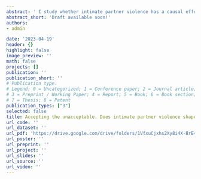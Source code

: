 ```yaml
---
abstract: ' I study whether intimate partner violence has a causal effect on victims’ tolerance towards it in a context where divorce is very costly. First, I show theoretically that tolerance of violence can serve as a coping mechanism for victims of violence, particularly under prolonged exposure to abuse. I empirically test this hypothesis in the context of India. To do so, I leverage variation in the minimum legal drinking age within and across Indian states, employing a regression discontinuity design and an event study approach. The findings show that when husbands attain the legal drinking age, there is a 4-5 percentage points increase in the likelihood that their wives experienced intimate partner violence (IPV) during the past year. In the short-run, this does not lead to a change in wives’ attitudes towards IPV. To study the effect of prolonged exposure to IPV on attitudes, I compare couples living in states with legal drinking ages of 21 and 25. I find that earlier legal drinking increases the exposure to violence by up to 6 months, which in turn increases wives’ tolerance towards violence by up to 0.3 standard deviations. These findings suggest that the longer the exposure to violence, the more the victims may normalise and justify violence inflicted on them as a coping mechanism.'
abstract_short: 'Draft available soon!'
authors:
- admin

date: '2023-04-19'
header: {}
highlight: false
image_preview: ''
math: false
projects: []
publication: ''
publication_short: ''
# Publication type.
# Legend: 0 = Uncategorized; 1 = Conference paper; 2 = Journal article;
# 3 = Preprint / Working Paper; 4 = Report; 5 = Book; 6 = Book section;
# 7 = Thesis; 8 = Patent
publication_types: ["3"]
selected: false
title: Accepting the unacceptable. Does intimate partner violence shape the tolerance of violence? (Job Market Paper)
url_code: ''
url_dataset: ''
url_pdf: 'https://drive.google.com/drive/folders/1VfxuCjxhs2Xy8i4X-BrE47SDrx2p9tAR'
url_poster: ''
url_preprint: ''
url_project: ''
url_slides: ''
url_source: ''
url_video: ''
---
```

